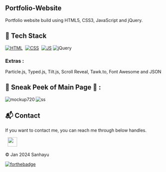 ## Portfolio-Website
Portfolio website build using HTML5, CSS3, JavaScript and jQuery.


## 📌 Tech Stack
[![HTML](https://img.shields.io/badge/html5%20-%23E34F26.svg?&style=for-the-badge&logo=html5&logoColor=white)](https://github.com/jigar-sable/Portfolio-Website/search?l=html)&nbsp;
[![CSS](https://img.shields.io/badge/css3%20-%231572B6.svg?&style=for-the-badge&logo=css3&logoColor=white)](https://github.com/jigar-sable/Portfolio-Website/search?l=css)&nbsp;
[![JS](https://img.shields.io/badge/javascript%20-%23323330.svg?&style=for-the-badge&logo=javascript&logoColor=%23F7DF1E)](https://github.com/jigar-sable/Portfolio-Website/search?l=javascript)
<img alt="jQuery" src="https://img.shields.io/badge/jquery-%230769AD.svg?style=for-the-badge&logo=jquery&logoColor=white"/>

### Extras : 
Particle.js, Typed.js, Tilt.js, Scroll Reveal, Tawk.to, Font Awesome and JSON

## 📌 Sneak Peek of Main Page 🙈 :
![mockup720](https://drive.google.com/file/d/1dhP-SbPF07ak7E8_OywDHIHhMeCOj4cb/view?usp=sharing)
![ss](https://user-images.githubusercontent.com/64949957/159113640-d92665a8-f614-42b3-8456-66b97fc2e651.png)


<h2>📬 Contact</h2>

If you want to contact me, you can reach me through below handles.

&nbsp;&nbsp;<a href="https://www.linkedin.com/in/sunny-kumar-4821a2229/"><img src="https://www.felberpr.com/wp-content/uploads/linkedin-logo.png" width="30"></img></a>

© Jan 2024 Sanhayu

[![forthebadge](https://forthebadge.com/images/badges/built-with-love.svg)](https://forthebadge.com)

